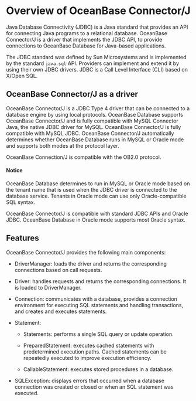 # Overview of OceanBase Connector/J

Java Database Connectivity (JDBC) is a Java standard that provides an API for connecting Java programs to a relational database. OceanBase Connector/J is a driver that implements the JDBC API, to provide connections to OceanBase Database for Java-based applications. 

The JDBC standard was defined by Sun Microsystems and is implemented by the standard `java.sql` API. Providers can implement and extend it by using their own JDBC drivers. JDBC is a Call Level Interface (CLI) based on X/Open SQL. 

## OceanBase Connector/J as a driver

OceanBase Connector/J is a JDBC Type 4 driver that can be connected to a database engine by using local protocols. OceanBase Database supports OceanBase Connector/J and is fully compatible with MySQL Connector Java, the native JDBC driver for MySQL. OceanBase Connector/J is fully compatible with MySQL JDBC. OceanBase Connector/J automatically determines whether OceanBase Database runs in MySQL or Oracle mode and supports both modes at the protocol layer. 

OceanBase Connection/J is compatible with the OB2.0 protocol. 

<main id="notice" type='notice'>
 <h4>Notice</h4> 
 <p>OceanBase Database determines to run in MySQL or Oracle mode based on the tenant name that is used when the JDBC driver is connected to the database service. Tenants in Oracle mode can use only Oracle-compatible SQL syntax. </p>
</main>



OceanBase Connector/J is compatible with standard JDBC APIs and Oracle JDBC. OceanBase Database in Oracle mode supports most Oracle syntax. 

## Features

OceanBase Connector/J provides the following main components:

* DriverManager: loads the driver and returns the corresponding connections based on call requests. 

* Driver: handles requests and returns the corresponding connections. It is loaded to DriverManager. 

* Connection: communicates with a database, provides a connection environment for executing SQL statements and handling transactions, and creates and executes statements. 

* Statement:

   * Statements: performs a single SQL query or update operation. 

   * PreparedStatement: executes cached statements with predetermined execution paths. Cached statements can be repeatedly executed to improve execution efficiency. 

   * CallableStatement: executes stored procedures in a database. 

* SQLException: displays errors that occurred when a database connection was created or closed or when an SQL statement was executed.